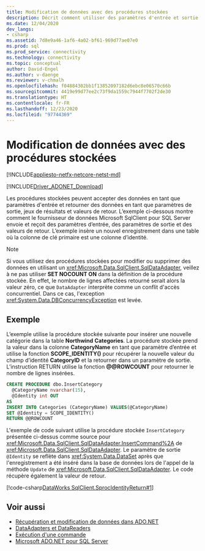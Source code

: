 ```yaml
---
title: Modification de données avec des procédures stockées
description: Décrit comment utiliser des paramètres d'entrée et sortie de procédure stockée afin d'insérer une ligne dans une base de données et retourner une nouvelle valeur d'identité.
ms.date: 12/04/2020
dev_langs:
- csharp
ms.assetid: 7d8e9a46-1af6-4a02-bf61-969d77ae07e0
ms.prod: sql
ms.prod_service: connectivity
ms.technology: connectivity
ms.topic: conceptual
author: David-Engel
ms.author: v-daenge
ms.reviewer: v-chmalh
ms.openlocfilehash: f04884302bb1f13852097182d6ebc8e06570c66b
ms.sourcegitcommit: 4419e99d77ee2c73f9da1559c7944f7702f2de30
ms.translationtype: HT
ms.contentlocale: fr-FR
ms.lasthandoff: 12/23/2020
ms.locfileid: "97744369"
---
```

# <a name="modify-data-with-stored-procedures"></a>Modification de données avec des procédures stockées

[!INCLUDE[appliesto-netfx-netcore-netst-md](../../includes/appliesto-netfx-netcore-netst-md.md)]

[!INCLUDE[Driver_ADONET_Download](../../includes/driver_adonet_download.md)]

Les procédures stockées peuvent accepter des données en tant que paramètres d'entrée et retourner des données en tant que paramètres de sortie, jeux de résultats et valeurs de retour. L’exemple ci-dessous montre comment le fournisseur de données Microsoft SqlClient pour SQL Server envoie et reçoit des paramètres d’entrée, des paramètres de sortie et des valeurs de retour. L’exemple insère un nouvel enregistrement dans une table où la colonne de clé primaire est une colonne d’identité.

> [!NOTE]
> Si vous utilisez des procédures stockées pour modifier ou supprimer des données en utilisant un <xref:Microsoft.Data.SqlClient.SqlDataAdapter>, veillez à ne pas utiliser **SET NOCOUNT ON** dans la définition de la procédure stockée. En effet, le nombre de lignes affectées retourné serait alors la valeur zéro, ce que `DataAdapter` interprète comme un conflit d'accès concurrentiel. Dans ce cas, l'exception <xref:System.Data.DBConcurrencyException> est levée.

## <a name="example"></a>Exemple

L’exemple utilise la procédure stockée suivante pour insérer une nouvelle catégorie dans la table **Northwind** **Categories**. La procédure stockée prend la valeur dans la colonne **CategoryName** en tant que paramètre d’entrée et utilise la fonction **SCOPE_IDENTITY()** pour récupérer la nouvelle valeur du champ d’identité **CategoryID** et la retourner dans un paramètre de sortie. L’instruction RETURN utilise la fonction **\@\@ROWCOUNT** pour retourner le nombre de lignes insérées.

```sql
CREATE PROCEDURE dbo.InsertCategory  
  @CategoryName nvarchar(15),  
  @Identity int OUT  
AS  
INSERT INTO Categories (CategoryName) VALUES(@CategoryName)  
SET @Identity = SCOPE_IDENTITY()  
RETURN @@ROWCOUNT  
```  

L'exemple de code suivant utilise la procédure stockée `InsertCategory` présentée ci-dessus comme source pour <xref:Microsoft.Data.SqlClient.SqlDataAdapter.InsertCommand%2A> de <xref:Microsoft.Data.SqlClient.SqlDataAdapter>. Le paramètre de sortie `@Identity` se reflète dans <xref:System.Data.DataSet> après que l'enregistrement a été inséré dans la base de données lors de l'appel de la méthode `Update` de <xref:Microsoft.Data.SqlClient.SqlDataAdapter>. Le code récupère également la valeur de retour.

[!code-csharp[DataWorks SqlClient.SprocIdentityReturn#1](~/../sqlclient/doc/samples/SqlDataAdapter_SPIdentityReturn.cs#1)]

## <a name="see-also"></a>Voir aussi

- [Récupération et modification de données dans ADO.NET](retrieving-modifying-data.md)
- [DataAdapters et DataReaders](dataadapters-datareaders.md)
- [Exécution d'une commande](execute-command.md)
- [Microsoft ADO.NET pour SQL Server](microsoft-ado-net-sql-server.md)

